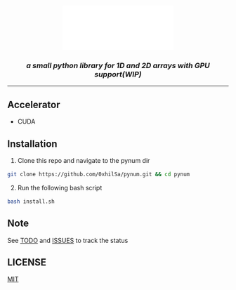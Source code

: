 <div align="center">
<picture>
  <source media="(prefers-color-scheme:light)" srcset="/docs/pynum.svg">
  <img alt="pynum-logo" src="./docs/pynum.svg" width="50%" height="50%">
</picture>
  
<h3><i><b>a small python library for 1D and 2D arrays with GPU support(WIP)</b></i></h3>
</div>

---

## Accelerator
- CUDA

## Installation
1. Clone this repo and navigate to the pynum dir
```bash
git clone https://github.com/0xhilSa/pynum.git && cd pynum
```

2. Run the following bash script
```bash
bash install.sh
```

## Note
See [TODO](https://github.com/0xhilSa/pynum/blob/master/TODO.md) and [ISSUES](https://github.com/0xhilSa/pynum/blob/master/ISSUES.md) to track the status

## LICENSE
[MIT](https://github.com/0xhilSa/pynum/tree/master?tab=MIT-1-ov-file#readme)
